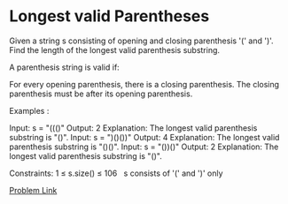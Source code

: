 # Longest valid Parentheses

Given a string s consisting of opening and closing parenthesis '(' and ')'. Find the length of the longest valid parenthesis substring.

A parenthesis string is valid if:

For every opening parenthesis, there is a closing parenthesis.
The closing parenthesis must be after its opening parenthesis.

Examples :

Input: s = "((()"
Output: 2
Explanation: The longest valid parenthesis substring is "()".
Input: s = ")()())"
Output: 4
Explanation: The longest valid parenthesis substring is "()()".
Input: s = "())()"
Output: 2
Explanation: The longest valid parenthesis substring is "()".

Constraints:
1 ≤ s.size() ≤ 106  
s consists of '(' and ')' only

[Problem Link](https://www.geeksforgeeks.org/problems/longest-valid-parentheses5657/1)